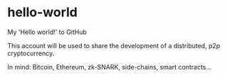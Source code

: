 # hello-world
My 'Hello world!' to GitHub

This account will be used to share the development of a distributed, p2p cryptocurrency.

In mind: Bitcoin, Ethereum, zk-SNARK, side-chains, smart contracts...
